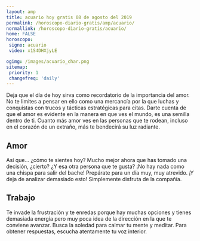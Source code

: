 ```yaml
---
layout: amp
title: acuario hoy gratis 08 de agosto del 2019 
permalink: /horoscopo-diario-gratis/amp/acuario/
normallink: /horoscopo-diario-gratis/acuario/
home: FALSE
horoscopo:
 signo: acuario
 video: x1S4DHXjyLE

ogimg: /images/acuario_char.png
sitemap:
 priority: 1
 changefreq: 'daily'
---
```



Deja que el día de hoy sirva como recordatorio de la importancia del amor. No te limites a pensar en ello como una mercancía por la que luchas y conquistas con trucos y tácticas estratégicas para citas. Darte cuenta de que el amor es evidente en la manera en que ves el mundo, es una semilla dentro de ti. Cuanto más amor ves en las personas que te rodean, incluso en el corazón de un extraño, más te bendecirá su luz radiante.

## Amor

Así que... ¿cómo te sientes hoy? Mucho mejor ahora que has tomado una decisión, ¿cierto? ¿Y esa otra persona que te gusta? ¡No hay nada como una chispa para salir del bache! Prepárate para un día muy, muy atrevido. ¡Y deja de analizar demasiado esto! Simplemente disfruta de la compañía.

## Trabajo

Te invade la frustración y te enredas porque hay muchas opciones y tienes demasiada energía pero muy poca idea de la dirección en la que te conviene avanzar. Busca la soledad para calmar tu mente y meditar. Para obtener respuestas, escucha atentamente tu voz interior.